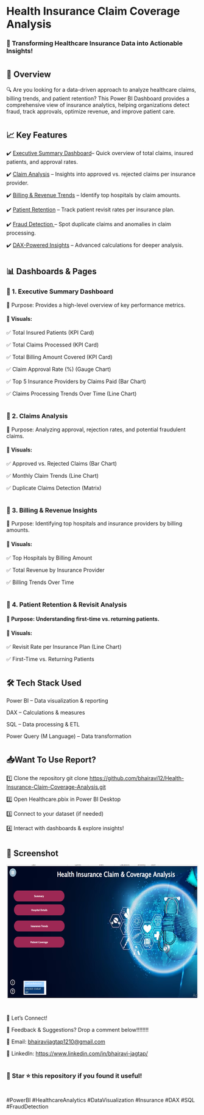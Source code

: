 # Health Insurance Claim Coverage Analysis

 ### 🚀 Transforming Healthcare Insurance Data into Actionable Insights!
#
#
## 📌 Overview

🔍 Are you looking for a data-driven approach to analyze healthcare claims, billing trends, and patient retention? This Power BI Dashboard provides a comprehensive view of insurance analytics, helping organizations detect fraud, track approvals, optimize revenue, and improve patient care.

#
## 📈 Key Features
✔️ <ins>Executive Summary Dashboard</ins>– Quick overview of total claims, insured patients, and approval rates.

✔️ <ins>Claim Analysis</ins> – Insights into approved vs. rejected claims per insurance provider.

✔️ <ins>Billing & Revenue Trends</ins> – Identify top hospitals by claim amounts.

✔️ <ins>Patient Retention</ins> – Track patient revisit rates per insurance plan.

✔️ <ins>Fraud Detection </ins>– Spot duplicate claims and anomalies in claim processing.

✔️ <ins>DAX-Powered Insights</ins> – Advanced calculations for deeper analysis.

#
#
## 📊 Dashboards & Pages

### 📌 1. Executive Summary Dashboard
🎯 Purpose: Provides a high-level overview of key performance metrics.
#### 🔹 Visuals:
✅ Total Insured Patients (KPI Card)

✅ Total Claims Processed (KPI Card)

✅ Total Billing Amount Covered (KPI Card)

✅ Claim Approval Rate (%) (Gauge Chart)

✅ Top 5 Insurance Providers by Claims Paid (Bar Chart)

✅ Claims Processing Trends Over Time (Line Chart)


#
### 📌 2. Claims Analysis
🎯 Purpose: Analyzing approval, rejection rates, and potential fraudulent claims.

#### 🔹 Visuals:

✅ Approved vs. Rejected Claims (Bar Chart)

✅ Monthly Claim Trends (Line Chart)

✅ Duplicate Claims Detection (Matrix)

#
### 📌 3. Billing & Revenue Insights
🎯 Purpose: Identifying top hospitals and insurance providers by billing amounts.

#### 🔹 Visuals:
✅ Top Hospitals by Billing Amount

✅ Total Revenue by Insurance Provider

✅ Billing Trends Over Time

#
### 📌 4. Patient Retention & Revisit Analysis
#### 🎯 Purpose: Understanding first-time vs. returning patients.
#### 🔹 Visuals:
✅ Revisit Rate per Insurance Plan (Line Chart)

✅ First-Time vs. Returning Patients

#
#
## 🛠️ Tech Stack Used
Power BI – Data visualization & reporting

DAX – Calculations & measures

SQL – Data processing & ETL

Power Query (M Language) – Data transformation


#
#
## 📥Want To Use Report?

1️⃣ Clone the repository
            git clone https://github.com/bhairavi12/Health-Insurance-Claim-Coverage-Analysis.git

2️⃣ Open Healthcare.pbix in Power BI Desktop

3️⃣ Connect to your dataset (if needed)

4️⃣ Interact with dashboards & explore insights!


#
#
## 📸 Screenshot

<!-- https://github.com/bhairavi12/Health-Insurance-Claim-Coverage-Analysis/blob/main/Firstpg.png-->

<!--![Image](https://github.com/user-attachments/assets/f15e393c-4c48-4840-8eba-70d539e92f25 )-->

<p align="center">
  <img width="600" height="350" src="https://github.com/bhairavi12/Health-Insurance-Claim-Coverage-Analysis/blob/main/Firstpg.png">
</p>




#
📢 Let’s Connect!

💬 Feedback & Suggestions? Drop a comment below!!!!!!!!

📧 Email: bhairavijagtap1210@gmail.com

🔗 LinkedIn: https://www.linkedin.com/in/bhairavi-jagtap/


#
#
### 🔹 Star ⭐ this repository if you found it useful!
#
#PowerBI #HealthcareAnalytics #DataVisualization #Insurance #DAX #SQL #FraudDetection
